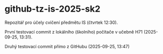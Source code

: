 # github-tz-is-2025-sk2
Repozitář pro účely cvičení předmětu IS (čtvrtek 12:30).

První testovací commit z lokálního (školního) počítače v učebně H71 (2025-09-25, 13:31).

Druhý testovací commit přímo z GitHubu (2025-09-25, 13:47)
